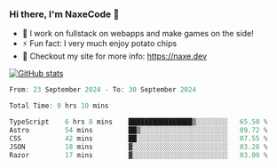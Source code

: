 ### Hi there, I'm NaxeCode 👋
- 🔭 I work on fullstack on webapps and make games on the side!
- ⚡ Fun fact: I very much enjoy potato chips
- 🔋 Checkout my site for more info: https://naxe.dev

[![GitHub stats](https://github-readme-stats.vercel.app/api?username=naxecode&theme=onedark)](https://naxe.dev)

<!--START_SECTION:waka-->

```csharp
From: 23 September 2024 - To: 30 September 2024

Total Time: 9 hrs 10 mins

TypeScript    6 hrs 8 mins    ████████████████▒░░░░░░░░   65.50 %
Astro         54 mins         ██▒░░░░░░░░░░░░░░░░░░░░░░   09.72 %
CSS           42 mins         ██░░░░░░░░░░░░░░░░░░░░░░░   07.55 %
JSON          18 mins         ▓░░░░░░░░░░░░░░░░░░░░░░░░   03.28 %
Razor         17 mins         ▓░░░░░░░░░░░░░░░░░░░░░░░░   03.09 %
```

<!--END_SECTION:waka-->



<!--
**NaxeCode/NaxeCode** is a ✨ _special_ ✨ repository because its `README.md` (this file) appears on your GitHub profile.

Here are some ideas to get you started:

- 🔭 I’m currently working on Web apps for indie games!
- 🌱 I’m currently mastering C#
- 👯 I’m looking to collaborate on ...
- 🤔 I’m looking for help with ...
- 💬 Ask me about ...
- 📫 How to reach me: ...
- 😄 Pronouns: ...
- ⚡ Fun fact: I love chips
-->

